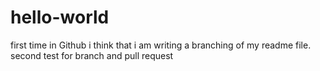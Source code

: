 # hello-world
first time in Github
i think that i am writing a branching of my readme file.
second test for branch and pull request
